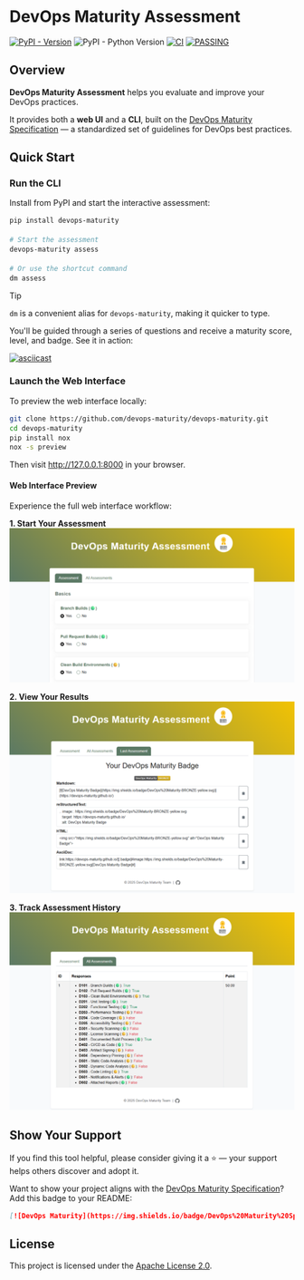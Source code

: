 # DevOps Maturity Assessment

[![PyPI - Version](https://img.shields.io/pypi/v/devops-maturity)](https://pypi.org/project/devops-maturity/)
![PyPI - Python Version](https://img.shields.io/pypi/pyversions/devops-maturity)
[![CI](https://github.com/devops-maturity/devops-maturity/actions/workflows/ci.yml/badge.svg)](https://github.com/devops-maturity/devops-maturity/actions/workflows/ci.yml)
[![PASSING](https://img.shields.io/badge/DevOps%20Maturity-BRONZE-yellow.svg)](https://devops-maturity.github.io/)


## Overview

**DevOps Maturity Assessment** helps you evaluate and improve your DevOps practices.

It provides both a **web UI** and a **CLI**, built on the [DevOps Maturity Specification][Specification] — a standardized set of guidelines for DevOps best practices.

## Quick Start

### Run the CLI

Install from PyPI and start the interactive assessment:

```bash
pip install devops-maturity

# Start the assessment
devops-maturity assess

# Or use the shortcut command
dm assess
```

> [!TIP]
> `dm` is a convenient alias for `devops-maturity`, making it quicker to type.

You'll be guided through a series of questions and receive a maturity score, level, and badge. See it in action:

[![asciicast](https://asciinema.org/a/09BaFxLcu6J8xTrNCYQSlqDLz.svg)](https://asciinema.org/a/09BaFxLcu6J8xTrNCYQSlqDLz)

### Launch the Web Interface

To preview the web interface locally:

```bash
git clone https://github.com/devops-maturity/devops-maturity.git
cd devops-maturity
pip install nox
nox -s preview
```

Then visit http://127.0.0.1:8000 in your browser.

#### Web Interface Preview

Experience the full web interface workflow:

**1. Start Your Assessment**
![DevOps Maturity Assessment Home][WebHome]

**2. View Your Results**
![DevOps Maturity Assessment Results][WebResult]

**3. Track Assessment History**
![DevOps Maturity Assessment List][WebList]


## Show Your Support

If you find this tool helpful, please consider giving it a ⭐️ — your support helps others discover and adopt it.

Want to show your project aligns with the [DevOps Maturity Specification][Specification]? Add this badge to your README:

```markdown
[![DevOps Maturity](https://img.shields.io/badge/DevOps%20Maturity%20Specification-1.0.0-yellow)](https://devops-maturity.github.io/)
```

## License

This project is licensed under the [Apache License 2.0][LICENSE].

[LICENSE]: https://github.com/devops-maturity/devops-maturity/blob/main/LICENSE
[Specification]: https://devops-maturity.github.io/
[WebHome]: https://github.com/devops-maturity/devops-maturity/blob/main/docs/img/home.png?raw=true
[WebResult]: https://github.com/devops-maturity/devops-maturity/blob/main/docs/img/result.png?raw=true
[WebList]: https://github.com/devops-maturity/devops-maturity/blob/main/docs/img/list.png?raw=true
